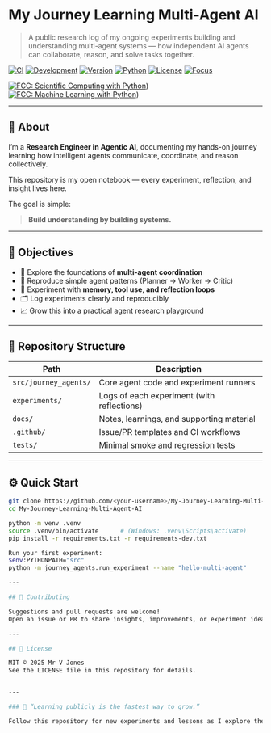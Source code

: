 # My Journey Learning Multi-Agent AI

> A public research log of my ongoing experiments building and understanding multi-agent systems — how independent AI agents can collaborate, reason, and solve tasks together.

[![CI](https://github.com/dataview26/My-Journey-Learning-Multi-Agent-AI/actions/workflows/ci.yml/badge.svg)](https://github.com/dataview26/My-Journey-Learning-Multi-Agent-AI/actions/workflows/ci.yml)
[![Development](https://img.shields.io/badge/status-in--development-yellow)](#-about)
[![Version](https://img.shields.io/badge/version-0.1.0-blue)](https://github.com/dataview26/My-Journey-Learning-Multi-Agent-AI/releases)
[![Python](https://img.shields.io/badge/python-3.11%2B-brightgreen)](#-quick-start)
[![License](https://img.shields.io/badge/license-MIT-green)](https://github.com/dataview26/My-Journey-Learning-Multi-Agent-AI/blob/main/LICENSE)
[![Focus](https://img.shields.io/badge/focus-Agentic%20AI-orange)](#-objectives)

[![FCC: Scientific Computing with Python](https://img.shields.io/badge/FCC-Scientific%20Computing%20with%20Python-0a0)](https://www.freecodecamp.org/certification/jones26/scientific-computing-with-python-v7))
[![FCC: Machine Learning with Python](https://img.shields.io/badge/FCC-Machine%20Learning%20with%20Python-0a0)](https://www.freecodecamp.org/certification/jones26/machine-learning-with-python-v7))




---

## 🧩 About

I’m a **Research Engineer in Agentic AI**, documenting my hands-on journey learning how intelligent agents communicate, coordinate, and reason collectively.

This repository is my open notebook — every experiment, reflection, and insight lives here.

The goal is simple:  
> **Build understanding by building systems.**

---

## 🎯 Objectives

- 🧠 Explore the foundations of **multi-agent coordination**  
- 🧪 Reproduce simple agent patterns (Planner → Worker → Critic)  
- 🧰 Experiment with **memory, tool use, and reflection loops**  
- 🗂 Log experiments clearly and reproducibly  
- 📈 Grow this into a practical agent research playground  

---

## 📂 Repository Structure

| Path | Description |
|------|--------------|
| `src/journey_agents/` | Core agent code and experiment runners |
| `experiments/` | Logs of each experiment (with reflections) |
| `docs/` | Notes, learnings, and supporting material |
| `.github/` | Issue/PR templates and CI workflows |
| `tests/` | Minimal smoke and regression tests |

---

## ⚙️ Quick Start

```bash
git clone https://github.com/<your-username>/My-Journey-Learning-Multi-Agent-AI.git
cd My-Journey-Learning-Multi-Agent-AI

python -m venv .venv
source .venv/bin/activate      # (Windows: .venv\Scripts\activate)
pip install -r requirements.txt -r requirements-dev.txt

Run your first experiment:
$env:PYTHONPATH="src"
python -m journey_agents.run_experiment --name "hello-multi-agent"

---

## 💬 Contributing

Suggestions and pull requests are welcome!  
Open an issue or PR to share insights, improvements, or experiment ideas.

---

## 📜 License

MIT © 2025 Mr V Jones  
See the LICENSE file in this repository for details.


---

### 🧠 “Learning publicly is the fastest way to grow.”

Follow this repository for new experiments and lessons as I explore the emerging field of **Agentic AI**.




